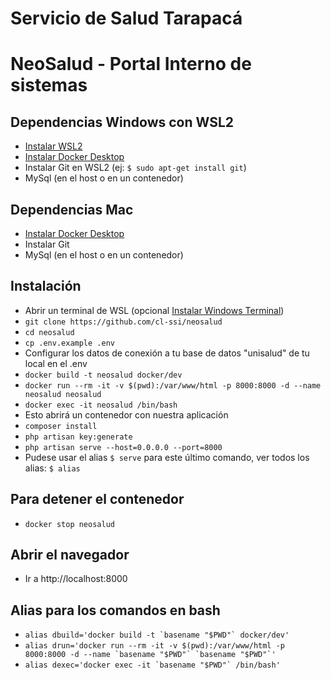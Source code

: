 # Servicio de Salud Tarapacá

# NeoSalud - Portal Interno de sistemas

## Dependencias Windows con WSL2

-   [Instalar WSL2](https://docs.microsoft.com/es-es/windows/wsl/install)
-   [Instalar Docker Desktop](https://docs.docker.com/desktop/windows/install)
-   Instalar Git en WSL2 (ej: `$ sudo apt-get install git`)
-   MySql (en el host o en un contenedor)

## Dependencias Mac

-   [Instalar Docker Desktop](https://www.docker.com/get-started/)
-   Instalar Git
-   MySql (en el host o en un contenedor)

## Instalación

-   Abrir un terminal de WSL (opcional [Instalar Windows Terminal](https://docs.microsoft.com/es-es/windows/terminal/))
-   `git clone https://github.com/cl-ssi/neosalud`
-   `cd neosalud`
-   `cp .env.example .env`
-   Configurar los datos de conexión a tu base de datos "unisalud" de tu local en el .env
-   `docker build -t neosalud docker/dev`
-   `docker run --rm -it -v $(pwd):/var/www/html -p 8000:8000 -d --name neosalud neosalud`
-   `docker exec -it neosalud /bin/bash`
-   Esto abrirá un contenedor con nuestra aplicación
-   `composer install`
-   `php artisan key:generate`
-   `php artisan serve --host=0.0.0.0 --port=8000`
-   Pudese usar el alias `$ serve` para este último comando, ver todos los alias: `$ alias`

## Para detener el contenedor

-   `docker stop neosalud`

## Abrir el navegador

-   Ir a http://localhost:8000

## Alias para los comandos en bash

-   `` alias dbuild='docker build -t `basename "$PWD"` docker/dev' ``
-   `` alias drun='docker run --rm -it -v $(pwd):/var/www/html -p 8000:8000 -d --name `basename "$PWD"` `basename "$PWD"`' ``
-   `` alias dexec='docker exec -it `basename "$PWD"` /bin/bash' ``
